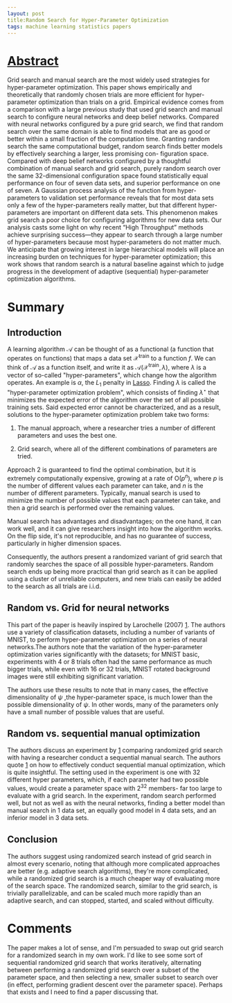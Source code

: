 ```yaml
---
layout: post
title:Random Search for Hyper-Parameter Optimization
tags: machine learning statistics papers
---
```


# [Abstract](http://www.jmlr.org/papers/volume13/bergstra12a/bergstra12a.pdf)

Grid search and manual search are the most widely used strategies for hyper-parameter optimization.
This paper shows empirically and theoretically that randomly chosen trials are more efficient
for hyper-parameter optimization than trials on a grid. Empirical evidence comes from a comparison
with a large previous study that used grid search and manual search to configure neural networks
and deep belief networks. Compared with neural networks configured by a pure grid search,
we find that random search over the same domain is able to find models that are as good or better
within a small fraction of the computation time. Granting random search the same computational
budget, random search finds better models by effectively searching a larger, less promising con-
figuration space. Compared with deep belief networks configured by a thoughtful combination of
manual search and grid search, purely random search over the same 32-dimensional configuration
space found statistically equal performance on four of seven data sets, and superior performance
on one of seven. A Gaussian process analysis of the function from hyper-parameters to validation
set performance reveals that for most data sets only a few of the hyper-parameters really matter,
but that different hyper-parameters are important on different data sets. This phenomenon makes
grid search a poor choice for configuring algorithms for new data sets. Our analysis casts some
light on why recent “High Throughput” methods achieve surprising success—they appear to search
through a large number of hyper-parameters because most hyper-parameters do not matter much.
We anticipate that growing interest in large hierarchical models will place an increasing burden on
techniques for hyper-parameter optimization; this work shows that random search is a natural baseline
against which to judge progress in the development of adaptive (sequential) hyper-parameter
optimization algorithms.

# Summary

## Introduction

A learning algorithm $\mathcal{A}$ can be thought of as a functional (a function
that operates on functions) that maps a data set $\mathcal{X}^{\text{train}}$ to
a function $f$. We can think of $\mathcal{A}$ as a function itself, and write
it as $\mathcal{A}(\mathcal{X}^{\text{train}}, \lambda)$, where $\lambda$ is a
vector of so-called "hyper-parameters", which change how the algorithm operates.
An example is $\alpha$, the $L_1$ penalty in
[Lasso](http://scikit-learn.org/stable/modules/generated/sklearn.linear_model.Lasso.html).
Finding $\lambda$ is called the "hyper-parameter optimization problem", which
consists of finding $\lambda^\star$ that minimizes the expected error of the
algorithm over the set of all possible training sets. Said expected error
cannot be characterized, and as a result, solutions to the hyper-parameter
optimization problem take two forms:

1. The manual approach, where a researcher tries a number of different
parameters and uses the best one.

2. Grid search, where all of the different combinations of parameters are tried.

Approach 2 is guaranteed to find the optimal combination, but it is extremely
computationally expensive, growing at a rate of O($p^n$), where $p$ is the
number of different values each parameter can take, and $n$ is the number of
different parameters. Typically, manual search is used to minimize the number
of possible values that each parameter can take, and then a grid search is
performed over the remaining values.

Manual search has advantages and disadvantages; on the one hand, it can work
well, and it can give researchers insight into how the algorithm works. On the
flip side, it's not reproducible, and has no guarantee of success, particularly
in higher dimension spaces.

Consequently, the authors present a randomized variant of grid search that
randomly searches the space of all possible hyper-parameters. Random search
ends up being more practical than grid search as it can be applied using a
cluster of unreliable computers, and new trials can easily be added to the
search as all trials are i.i.d.

## Random vs. Grid for neural networks

This part of the paper is heavily inspired by Larochelle (2007) [1].
The authors use a variety of classification datasets, including a number of
variants of MNIST, to perform hyper-parameter optimization on a series of
neural networks.The authors note that the variation of the hyper-parameter
optimization varies significantly with the datasets; for MNIST basic,
experiments with 4 or 8 trials often had the same performance as much bigger
trials, while even with 16 or 32 trials, MNIST rotated background images were
still exhibiting significant variation.

The authors use these results to note that in many cases, the effective
dimensionality of $\psi$ ,the hyper-parameter space, is much lower than the
possible dimensionality of $\psi$. In other words, many of the parameters only
have a small number of possible values that are useful.

## Random vs. sequential manual optimization

The authors discuss an experiment by [1] comparing randomized grid search with having a
researcher conduct a sequential manual search. The authors quote [1] on how to
effectively conduct sequential manual optimization, which is quite insightful.
The setting used in the experiment is one with 32 different hyper parameters,
which, if each parameter had two possible values, would create a parameter space
with $2^32$ members- far too large to evaluate with a grid search. In the
experiment, random search performed well, but not as well as with the neural
networks, finding a better model than manual search in 1 data set, an equally
good model in 4 data sets, and an inferior model in 3 data sets.

## Conclusion

The authors suggest using randomized search instead of grid search in almost
every scenario, noting that although more complicated approaches are better
(e.g. adaptive search algorithms), they're more complicated, while a randomized
grid search is a much cheaper way of evaluating more of the search space. The
randomized search, similar to the grid search, is trivially parallelizable, and
can be scaled much more rapidly than an adaptive search, and can stopped,
started, and scaled without difficulty.

# Comments

The paper makes a lot of sense, and I'm persuaded to swap out grid search for a
randomized search in my own work. I'd like to see some sort of sequential
randomized grid search that works iteratively, alternating between performing a
randomized grid search over a subset of the parameter space, and then selecting
a new, smaller subset to search over (in effect, performing gradient descent
over the parameter space). Perhaps that exists and I need to find a paper
discussing that.

[1]: https://dl.acm.org/citation.cfm?id=1273556
